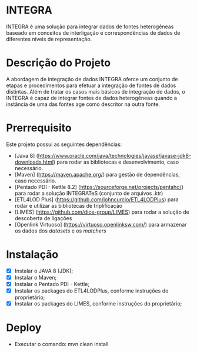 # INTEGRA
INTEGRA é uma solução para integrar dados de fontes heterogêneas baseado em conceitos de interligação e correspondências de dados de diferentes níveis de representação.

# Descrição do Projeto

A abordagem de integração de dados INTEGRA oferce um conjunto de etapas e procedimentos para efetuar a integração de fontes de dados distintas.
Além de tratar os casos mais básicos de integração de dados, o INTEGRA é capaz de integrar fontes de dados heterogêneas quando a instância de uma das fontes age como descritor na outra fonte.

# Prerrequisito

Este projeto possui as seguintes dependências:

- [Java 8] (https://www.oracle.com/java/technologies/javase/javase-jdk8-downloads.html) para rodar as bibliotecas e desenvolvimento, caso necessário.
- [Maven] (https://maven.apache.org/) para gestão de dependências, caso necessário.
- [Pentado PDI - Kettle 8.2] (https://sourceforge.net/projects/pentaho/) para rodar a solução INTEGRATeS (conjunto de arquivos .ktr)
- [ETL4LOD Plus] (https://github.com/johncurcio/ETL4LODPlus) para rodar e utilizar as bibliotecas de triplificação 
- [LIMES] (https://github.com/dice-group/LIMES) para rodar a solução de descoberta de ligações
- [Openlink Virtuoso] (https://virtuoso.openlinksw.com/) para armazenar os dados dos _datasets_ e os _matchers_

# Instalação

- [X] Instalar o JAVA 8 (JDK);
- [X] Instalar o Maven;
- [X] Instalar o Pentado PDI - Kettle;
- [X] Instalar os packages do ETL4LODPlus, conforme instruções do proprietário;
- [X] Instalar os packages do LIMES, conforme instruções do proprietário;

# Deploy
- Executar o comando: mvn clean install




